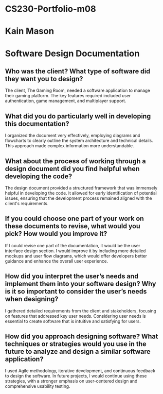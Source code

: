 # CS230-Portfolio-m08
# Kain Mason
# Software Design Documentation

## Who was the client? What type of software did they want you to design?

The client, The Gaming Room, needed a software application to manage their gaming platform. The key features required included user authentication, game management, and multiplayer support.

## What did you do particularly well in developing this documentation?

I organized the document very effectively, employing diagrams and flowcharts to clearly outline the system architecture and technical details. This approach made complex information more understandable.

## What about the process of working through a design document did you find helpful when developing the code?

The design document provided a structured framework that was immensely helpful in developing the code. It allowed for early identification of potential issues, ensuring that the development process remained aligned with the client's requirements.

## If you could choose one part of your work on these documents to revise, what would you pick? How would you improve it?

If I could revise one part of the documentation, it would be the user interface design section. I would improve it by including more detailed mockups and user flow diagrams, which would offer developers better guidance and enhance the overall user experience.

## How did you interpret the user’s needs and implement them into your software design? Why is it so important to consider the user’s needs when designing?

I gathered detailed requirements from the client and stakeholders, focusing on features that addressed key user needs. Considering user needs is essential to create software that is intuitive and satisfying for users.

## How did you approach designing software? What techniques or strategies would you use in the future to analyze and design a similar software application?

I used Agile methodology, iterative development, and continuous feedback to design the software. In future projects, I would continue using these strategies, with a stronger emphasis on user-centered design and comprehensive usability testing.

